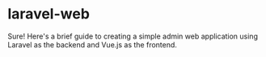 # laravel-web
Sure! Here's a brief guide to creating a simple admin web application using Laravel as the backend and Vue.js as the frontend.
